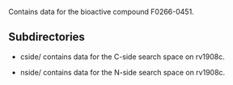 Contains data for the bioactive compound F0266-0451.

## Subdirectories

- cside/ contains data for the C-side search space on rv1908c.

- nside/ contains data for the N-side search space on rv1908c.


